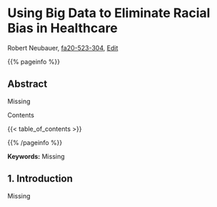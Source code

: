 # Using Big Data to Eliminate Racial Bias in Healthcare  

Robert Neubauer, [fa20-523-304](https://github.com/cybertraining-dsc/fa20-523-304/), [Edit](https://github.com/cybertraining-dsc/fa20-523-304/blob/master/project/project.md)

{{% pageinfo %}}

## Abstract

Missing

Contents

{{< table_of_contents >}}

{{% /pageinfo %}}

**Keywords:** Missing

## 1. Introduction

Missing
